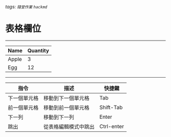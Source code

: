 ###### tags: `隨堂作業` `hackmd`

# 表格欄位
---
| Name  | Quantity |
| ----- | -------- |
| Apple | 3        |
| Egg   | 12       |

---
| 指令         | 描述                 | 快捷鍵     |
| ------------ | -------------------- | ---------- |
| 下一個單元格 | 移動到下一個單元格   | Tab        |
| 前一個單元格 | 移動到前一個單元格   | Shift-Tab  |
| 下一列       | 移動到下一列         | Enter      |
| 跳出         | 從表格編輯模式中跳出 | Ctrl-enter |

